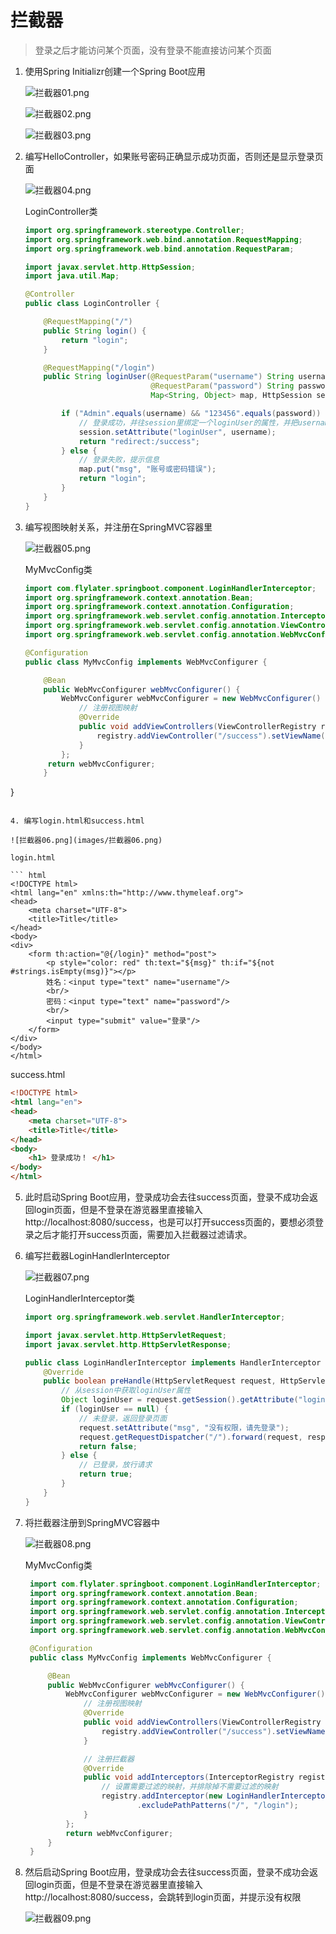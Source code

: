 # 拦截器  

> 登录之后才能访问某个页面，没有登录不能直接访问某个页面  

1. 使用Spring Initializr创建一个Spring Boot应用  

   ![拦截器01.png](images/拦截器01.png)  

   ![拦截器02.png](images/拦截器02.png)  

   ![拦截器03.png](images/拦截器03.png)  

2. 编写HelloController，如果账号密码正确显示成功页面，否则还是显示登录页面  

   ![拦截器04.png](images/拦截器04.png)  

   LoginController类  

   ``` java
   import org.springframework.stereotype.Controller;
   import org.springframework.web.bind.annotation.RequestMapping;
   import org.springframework.web.bind.annotation.RequestParam;
   
   import javax.servlet.http.HttpSession;
   import java.util.Map;
   
   @Controller
   public class LoginController {
   
       @RequestMapping("/")
       public String login() {
           return "login";
       }
   
       @RequestMapping("/login")
       public String loginUser(@RequestParam("username") String username,
                               @RequestParam("password") String password,
                               Map<String, Object> map, HttpSession session) {
   
           if ("Admin".equals(username) && "123456".equals(password)) {
               // 登录成功，并往session里绑定一个loginUser的属性，并把username赋值给属性
               session.setAttribute("loginUser", username);
               return "redirect:/success";
           } else {
               // 登录失败，提示信息
               map.put("msg", "账号或密码错误");
               return "login";
           }
       }
   }
   ```

3. 编写视图映射关系，并注册在SpringMVC容器里  

   ![拦截器05.png](images/拦截器05.png)  

   MyMvcConfig类  

   ``` java
   import com.flylater.springboot.component.LoginHandlerInterceptor;
   import org.springframework.context.annotation.Bean;
   import org.springframework.context.annotation.Configuration;
   import org.springframework.web.servlet.config.annotation.InterceptorRegistry;
   import org.springframework.web.servlet.config.annotation.ViewControllerRegistry;
   import org.springframework.web.servlet.config.annotation.WebMvcConfigurer;
   
   @Configuration
   public class MyMvcConfig implements WebMvcConfigurer {
   
       @Bean
       public WebMvcConfigurer webMvcConfigurer() {
           WebMvcConfigurer webMvcConfigurer = new WebMvcConfigurer() {
               // 注册视图映射
               @Override
               public void addViewControllers(ViewControllerRegistry registry) {
                   registry.addViewController("/success").setViewName("success");
               }
           };
        return webMvcConfigurer;
       }
}
   ```
   
4. 编写login.html和success.html  

   ![拦截器06.png](images/拦截器06.png)    

   login.html  

   ``` html
   <!DOCTYPE html>
   <html lang="en" xmlns:th="http://www.thymeleaf.org">
   <head>
       <meta charset="UTF-8">
       <title>Title</title>
   </head>
   <body>
   <div>
       <form th:action="@{/login}" method="post">
           <p style="color: red" th:text="${msg}" th:if="${not #strings.isEmpty(msg)}"></p>
           姓名：<input type="text" name="username"/>
           <br/>
           密码：<input type="text" name="password"/>
           <br/>
           <input type="submit" value="登录"/>
       </form>
   </div>
   </body>
   </html>
   ```

   success.html  

   ``` html
   <!DOCTYPE html>
   <html lang="en">
   <head>
       <meta charset="UTF-8">
       <title>Title</title>
   </head>
   <body>
       <h1> 登录成功！ </h1>
   </body>
   </html>
   ```

5. 此时启动Spring Boot应用，登录成功会去往success页面，登录不成功会返回login页面，但是不登录在游览器里直接输入http://localhost:8080/success，也是可以打开success页面的，要想必须登录之后才能打开success页面，需要加入拦截器过滤请求。  

6. 编写拦截器LoginHandlerInterceptor  

   ![拦截器07.png](images/拦截器07.png)  

   LoginHandlerInterceptor类  

   ``` java
   import org.springframework.web.servlet.HandlerInterceptor;
   
   import javax.servlet.http.HttpServletRequest;
   import javax.servlet.http.HttpServletResponse;
   
   public class LoginHandlerInterceptor implements HandlerInterceptor {
       @Override
       public boolean preHandle(HttpServletRequest request, HttpServletResponse response, Object handler) throws Exception {
           // 从session中获取loginUser属性
           Object loginUser = request.getSession().getAttribute("loginUser");
           if (loginUser == null) {
               // 未登录，返回登录页面
               request.setAttribute("msg", "没有权限，请先登录");
               request.getRequestDispatcher("/").forward(request, response);
               return false;
           } else {
               // 已登录，放行请求
               return true;
           }
       }
   }
   ```

7. 将拦截器注册到SpringMVC容器中  

   ![拦截器08.png](images/拦截器08.png)  

   MyMvcConfig类  

   ``` java
    import com.flylater.springboot.component.LoginHandlerInterceptor;
    import org.springframework.context.annotation.Bean;
    import org.springframework.context.annotation.Configuration;
    import org.springframework.web.servlet.config.annotation.InterceptorRegistry;
    import org.springframework.web.servlet.config.annotation.ViewControllerRegistry;
    import org.springframework.web.servlet.config.annotation.WebMvcConfigurer;

    @Configuration
    public class MyMvcConfig implements WebMvcConfigurer {

        @Bean
        public WebMvcConfigurer webMvcConfigurer() {
            WebMvcConfigurer webMvcConfigurer = new WebMvcConfigurer() {
                // 注册视图映射
                @Override
                public void addViewControllers(ViewControllerRegistry registry) {
                    registry.addViewController("/success").setViewName("success");
                }

                // 注册拦截器
                @Override
                public void addInterceptors(InterceptorRegistry registry) {
                    // 设置需要过滤的映射，并排除掉不需要过滤的映射
                    registry.addInterceptor(new LoginHandlerInterceptor()).addPathPatterns("/**")
                            .excludePathPatterns("/", "/login");
                }
            };
            return webMvcConfigurer;
        }
    }
   ```

8. 然后启动Spring Boot应用，登录成功会去往success页面，登录不成功会返回login页面，但是不登录在游览器里直接输入http://localhost:8080/success，会跳转到login页面，并提示没有权限  

   ![拦截器09.png](images/拦截器09.png)  

